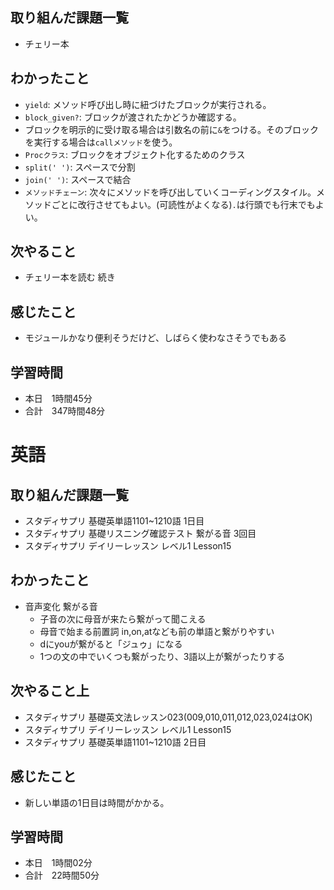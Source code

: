 ## 取り組んだ課題一覧
- チェリー本
## わかったこと
- `yield`: メソッド呼び出し時に紐づけたブロックが実行される。
- `block_given?`: ブロックが渡されたかどうか確認する。
- ブロックを明示的に受け取る場合は引数名の前に`&`をつける。そのブロックを実行する場合は`callメソッド`を使う。
- `Procクラス`: ブロックをオブジェクト化するためのクラス
- `split(' ')`: スペースで分割
- `join(' ')`: スペースで結合
- `メソッドチェーン`: 次々にメソッドを呼び出していくコーディングスタイル。メソッドごとに改行させてもよい。(可読性がよくなる)`.`は行頭でも行末でもよい。
## 次やること
- チェリー本を読む 続き
## 感じたこと
- モジュールかなり便利そうだけど、しばらく使わなさそうでもある
## 学習時間
- 本日　1時間45分
- 合計　347時間48分


# 英語
## 取り組んだ課題一覧
- スタディサプリ 基礎英単語1101~1210語 1日目
- スタディサプリ 基礎リスニング確認テスト 繋がる音 3回目
- スタディサプリ デイリーレッスン レベル1 Lesson15
## わかったこと
- 音声変化 繋がる音
    - 子音の次に母音が来たら繋がって聞こえる
    - 母音で始まる前置詞 in,on,atなども前の単語と繋がりやすい
    - dにyouが繋がると「ジュゥ」になる
    - 1つの文の中でいくつも繋がったり、3語以上が繋がったりする
## 次やること上
- スタディサプリ 基礎英文法レッスン023(009,010,011,012,023,024はOK)
- スタディサプリ デイリーレッスン レベル1 Lesson15
- スタディサプリ 基礎英単語1101~1210語 2日目
## 感じたこと
- 新しい単語の1日目は時間がかかる。
## 学習時間
- 本日　1時間02分
- 合計　22時間50分